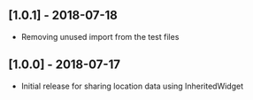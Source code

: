 ## [1.0.1] - 2018-07-18

* Removing unused import from the test files

## [1.0.0] - 2018-07-17

* Initial release for sharing location data using InheritedWidget
